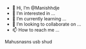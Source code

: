 - 👋 Hi, I’m @Manishhdje
- 👀 I’m interested in ...
- 🌱 I’m currently learning ...
- 💞️ I’m looking to collaborate on ...
- 📫 How to reach me ...

<!---
Manishhdje/Manishhdje is a ✨ special ✨ repository because its `README.md` (this file) appears on your GitHub profile.
You can click the Preview link to take a look at your changes.
--->
Mahusnasns usb shud 
